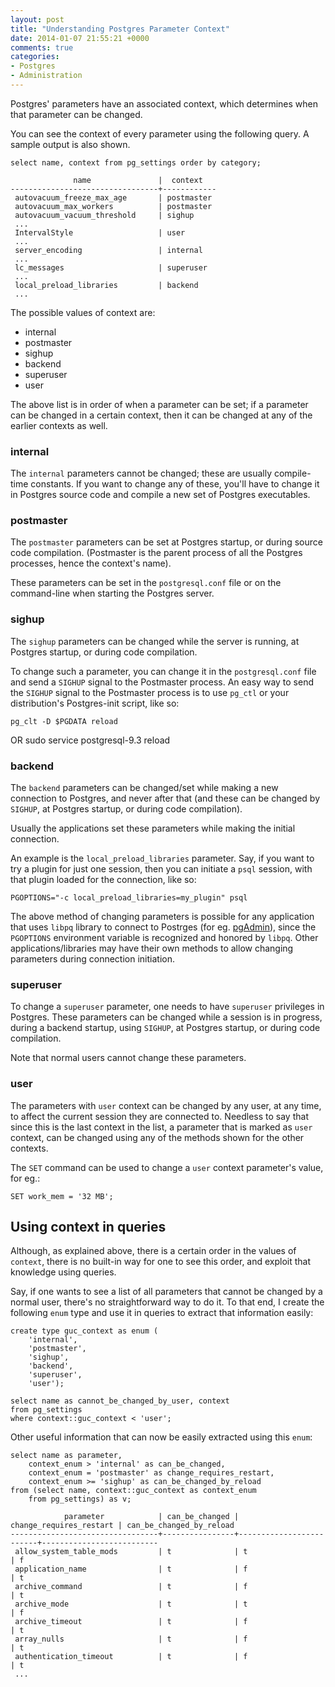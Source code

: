 ```yaml
---
layout: post
title: "Understanding Postgres Parameter Context"
date: 2014-01-07 21:55:21 +0000
comments: true
categories:
- Postgres
- Administration
---
```


Postgres' parameters have an associated context, which determines when that
parameter can be changed.

You can see the context of every parameter using the following query. A sample
output is also shown.

    select name, context from pg_settings order by category;

                  name               |  context   
    ---------------------------------+------------
     autovacuum_freeze_max_age       | postmaster
     autovacuum_max_workers          | postmaster
     autovacuum_vacuum_threshold     | sighup
     ...
     IntervalStyle                   | user
     ...
     server_encoding                 | internal
     ...
     lc_messages                     | superuser
     ...
     local_preload_libraries         | backend
     ...

The possible values of context are:

- internal
- postmaster
- sighup
- backend
- superuser
- user

The above list is in order of when a parameter can be set; if a parameter can be
changed in a certain context, then it can be changed at any of the earlier
contexts as well.

### internal

The `internal` parameters cannot be changed; these are usually compile-time
constants. If you want to change any of these, you'll have to change it in
Postgres source code and compile a new set of Postgres executables.

### postmaster

The `postmaster` parameters can be set at Postgres startup, or during source code
compilation. (Postmaster is the parent process of all the Postgres processes,
hence the context's name).

These parameters can be set in the `postgresql.conf` file or on the command-line
when starting the Postgres server.

### sighup

The `sighup` parameters can be changed while the server is running, at Postgres
startup, or during code compilation.

To change such a parameter, you can change it in the `postgresql.conf` file and send a
`SIGHUP` signal to the Postmaster process. An easy way to send the `SIGHUP` signal
to the Postmaster process is to use `pg_ctl` or your distribution's Postgres-init
script, like so:

    pg_clt -D $PGDATA reload
OR
    sudo service postgresql-9.3 reload

### backend

The `backend` parameters can be changed/set while making a new connection to
Postgres, and never after that (and these can be changed by `SIGHUP`, at Postgres
startup, or during code compilation).

Usually the applications set these parameters while making the initial connection.

An example is the `local_preload_libraries` parameter. Say, if you want to try a
plugin for just one session, then you can initiate a `psql` session, with that
plugin loaded for the connection, like so:

    PGOPTIONS="-c local_preload_libraries=my_plugin" psql

The above method of changing parameters is possible for any application that
uses `libpq` library to connect to Postrges (for eg. [pgAdmin](http://pgadmin.org/)), since the `PGOPTIONS`
environment variable is recognized and honored by `libpq`. Other applications/libraries
may have their own methods to allow changing parameters during connection initiation.

### superuser

To change a `superuser` parameter, one needs to have `superuser` privileges in Postgres.
These parameters can be changed while a session is in progress, during a backend
startup, using `SIGHUP`, at Postgres startup, or during code compilation.

Note that normal users cannot change these parameters.

### user

The parameters with `user` context can be changed by any user, at any time, to
affect the current session they are connected to. Needless to say that since this
is the last context in the list, a parameter that is marked as `user` context, can be changed
using any of the methods shown for the other contexts.

The `SET` command can be used to change a `user` context parameter's value, for eg.:

    SET work_mem = '32 MB';

## Using context in queries

Although, as explained above, there is a certain order in the values of `context`,
there is no built-in way for one to see this order, and exploit that knowledge
using queries.

Say, if one wants to see a list of all parameters that cannot be
changed by a normal user, there's no straightforward way to do it. To that end,
I create the following `enum` type and use it in queries to extract that information easily:

    create type guc_context as enum (
        'internal',
        'postmaster',
        'sighup',
        'backend',
        'superuser',
        'user');

    select name as cannot_be_changed_by_user, context
    from pg_settings
    where context::guc_context < 'user';

Other useful information that can now be easily extracted using this `enum`:

    select name as parameter,
        context_enum > 'internal' as can_be_changed,
        context_enum = 'postmaster' as change_requires_restart,
        context_enum >= 'sighup' as can_be_changed_by_reload
    from (select name, context::guc_context as context_enum
        from pg_settings) as v;

                parameter            | can_be_changed | change_requires_restart | can_be_changed_by_reload 
    ---------------------------------+----------------+-------------------------+--------------------------
     allow_system_table_mods         | t              | t                       | f
     application_name                | t              | f                       | t
     archive_command                 | t              | f                       | t
     archive_mode                    | t              | t                       | f
     archive_timeout                 | t              | f                       | t
     array_nulls                     | t              | f                       | t
     authentication_timeout          | t              | f                       | t
     ...


